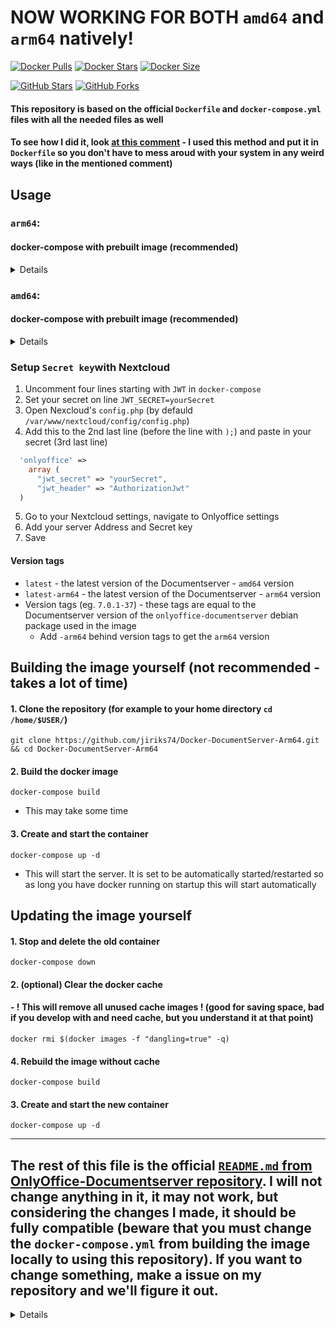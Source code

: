 # NOW WORKING FOR BOTH `amd64` and `arm64` natively!

[![Docker Pulls](https://img.shields.io/docker/pulls/jiriks74/onlyoffice-documentserver.svg?color=94398d&labelColor=555555&logoColor=ffffff&style=for-the-badge&label=pulls&logo=docker)](https://hub.docker.com/r/jiriks74/onlyoffice-documentserver)
[![Docker Stars](https://img.shields.io/docker/stars/jiriks74/onlyoffice-documentserver.svg?color=94398d&labelColor=555555&logoColor=ffffff&style=for-the-badge&label=stars&logo=docker)](https://hub.docker.com/r/jiriks74/onlyoffice-documentserver)
[![Docker Size](https://img.shields.io/docker/image-size/jiriks74/onlyoffice-documentserver/latest.svg?color=94398d&labelColor=555555&logoColor=ffffff&style=for-the-badge&label=Size&logo=docker)](https://hub.docker.com/r/jiriks74/onlyoffice-documentserver)

[![GitHub Stars](https://img.shields.io/github/stars/jiriks74/Docker-DocumentServer.svg?color=94398d&labelColor=555555&logoColor=ffffff&style=for-the-badge&logo=github)](https://github.com/jiriks74/Docker-DocumentServer)
[![GitHub Forks](https://img.shields.io/github/forks/jiriks74/Docker-DocumentServer?color=94398d&label=Forks&logo=github&logoColor=ffffff&style=for-the-badge)](https://github.com/jiriks74/Docker-DocumentServer)

#### This repository is based on the official `Dockerfile` and `docker-compose.yml` files with all the needed files as well

#### To see how I did it, look [at this comment](https://github.com/ONLYOFFICE/DocumentServer/issues/152#issuecomment-1061902836) - I used this method and put it in `Dockerfile` so you don't have to mess aroud with your system in any weird ways (like in the mentioned comment)

## Usage
### `arm64`:
#### docker-compose with prebuilt image (recommended)
<details>
	
```docker-compose
version: '2'
services:
  onlyoffice-documentserver:
    image: jiriks74/onlyoffice-documentserver:latest-arm64
    container_name: onlyoffice-documentserver
    depends_on:
      - onlyoffice-postgresql
      - onlyoffice-rabbitmq
    environment:
      - DB_TYPE=postgres
      - DB_HOST=onlyoffice-postgresql
      - DB_PORT=5432
      - DB_NAME=onlyoffice
      - DB_USER=onlyoffice
      - AMQP_URI=amqp://guest:guest@onlyoffice-rabbitmq
      # Uncomment strings below to enable the JSON Web Token validation.
      #- JWT_ENABLED=true
      #- JWT_SECRET=your_secret_key
      #- JWT_HEADER=AuthorizationJwt
      #- JWT_IN_BODY=true
    ports:
      - '88:80'
      - '443:443'
    stdin_open: true
    restart: always
    stop_grace_period: 120s
    volumes:
       - /var/www/onlyoffice/Data
       - /var/log/onlyoffice
       - /var/lib/onlyoffice/documentserver/App_Data/cache/files
       - /var/www/onlyoffice/documentserver-example/public/files
       - /usr/share/fonts
       
  onlyoffice-rabbitmq:
    container_name: onlyoffice-rabbitmq
    image: rabbitmq
    restart: always
    expose:
      - '5672'

  onlyoffice-postgresql:
    container_name: onlyoffice-postgresql
    image: postgres:9.5
    environment:
      - POSTGRES_DB=onlyoffice
      - POSTGRES_USER=onlyoffice
      - POSTGRES_HOST_AUTH_METHOD=trust
    restart: always
    expose:
      - '5432'
    volumes:
      - postgresql_data:/var/lib/postgresql

volumes:
  postgresql_data:
```
	
</details>

### `amd64`:
#### docker-compose with prebuilt image (recommended)
<details>
	
```docker-compose
version: '2'
services:
  onlyoffice-documentserver:
    image: jiriks74/onlyoffice-documentserver:latest
    container_name: onlyoffice-documentserver
    depends_on:
      - onlyoffice-postgresql
      - onlyoffice-rabbitmq
    environment:
      - DB_TYPE=postgres
      - DB_HOST=onlyoffice-postgresql
      - DB_PORT=5432
      - DB_NAME=onlyoffice
      - DB_USER=onlyoffice
      - AMQP_URI=amqp://guest:guest@onlyoffice-rabbitmq
      # Uncomment strings below to enable the JSON Web Token validation.
      #- JWT_ENABLED=true
      #- JWT_SECRET=your_secret_key
      #- JWT_HEADER=AuthorizationJwt
      #- JWT_IN_BODY=true
    ports:
      - '88:80'
      - '443:443'
    stdin_open: true
    restart: always
    stop_grace_period: 120s
    volumes:
       - /var/www/onlyoffice/Data
       - /var/log/onlyoffice
       - /var/lib/onlyoffice/documentserver/App_Data/cache/files
       - /var/www/onlyoffice/documentserver-example/public/files
       - /usr/share/fonts
       
  onlyoffice-rabbitmq:
    container_name: onlyoffice-rabbitmq
    image: rabbitmq
    restart: always
    expose:
      - '5672'

  onlyoffice-postgresql:
    container_name: onlyoffice-postgresql
    image: postgres:9.5
    environment:
      - POSTGRES_DB=onlyoffice
      - POSTGRES_USER=onlyoffice
      - POSTGRES_HOST_AUTH_METHOD=trust
    restart: always
    expose:
      - '5432'
    volumes:
      - postgresql_data:/var/lib/postgresql

volumes:
  postgresql_data:
```
	
</details>

### Setup `Secret key`with Nextcloud
1. Uncomment four lines starting with `JWT` in `docker-compose`
2. Set your secret on line `JWT_SECRET=yourSecret`
3. Open Nexcloud's `config.php` (by defauld `/var/www/nextcloud/config/config.php`)
4. Add this to the 2nd last line (before the line with `);`) and paste in your secret (3rd last line)
```php
  'onlyoffice' =>
    array (
      "jwt_secret" => "yourSecret",
      "jwt_header" => "AuthorizationJwt"
  )
```
5. Go to your Nextcloud settings, navigate to Onlyoffice settings
6. Add your server Address and Secret key
7. Save

#### Version tags
- `latest` - the latest version of the Documentserver -  `amd64` version
- `latest-arm64` - the latest version of the Documentserver -  `arm64` version
- Version tags (eg. `7.0.1-37`) - these tags are equal to the Documentserver version of the `onlyoffice-documentserver` debian package used in the image
  - Add `-arm64` behind version tags to get the `arm64` version

## Building the image yourself (not recommended - takes a lot of time)

#### 1. Clone the repository (for example to your home directory `cd /home/$USER/`) 

   `git clone https://github.com/jiriks74/Docker-DocumentServer-Arm64.git && cd Docker-DocumentServer-Arm64`

#### 2. Build the docker image 
   `docker-compose build` 
   - This may take some time

#### 3. Create and start the container
   `docker-compose up -d` 
   - This will start the server. It is set to be automatically started/restarted so as long you have docker running on startup this will start automatically

## Updating the image yourself
#### 1. Stop and delete the old container

   `docker-compose down`
   
#### 2. (optional) Clear the docker cache 
####    - ! This will remove all unused cache images ! (good for saving space, bad if you develop with and need cache, but you understand it at that point)

   `docker rmi $(docker images -f "dangling=true" -q)`

#### 4. Rebuild the image without cache

   `docker-compose build`
   
#### 3. Create and start the new container

   `docker-compose up -d`

---

## The rest of this file is the official [`README.md` from OnlyOffice-Documentserver repository](https://github.com/ONLYOFFICE/Docker-DocumentServer). I will not change anything in it, it may not work, but considering the changes I made, it should be fully compatible (beware that you must change the `docker-compose.yml` from building the image locally to using this repository). If you want to change something, make a issue on my repository and we'll figure it out.

<details>
	
	
* [Overview](#overview)
* [Functionality](#functionality)
* [Recommended System Requirements](#recommended-system-requirements)
* [Running Docker Image](#running-docker-image)
* [Configuring Docker Image](#configuring-docker-image)
    - [Storing Data](#storing-data)
    - [Running ONLYOFFICE Document Server on Different Port](#running-onlyoffice-document-server-on-different-port)
    - [Running ONLYOFFICE Document Server using HTTPS](#running-onlyoffice-document-server-using-https)
        + [Generation of Self Signed Certificates](#generation-of-self-signed-certificates)
        + [Strengthening the Server Security](#strengthening-the-server-security)
        + [Installation of the SSL Certificates](#installation-of-the-ssl-certificates)
        + [Available Configuration Parameters](#available-configuration-parameters)
* [Installing ONLYOFFICE Document Server integrated with Community and Mail Servers](#installing-onlyoffice-document-server-integrated-with-community-and-mail-servers)
* [Issues](#issues)
    - [Docker Issues](#docker-issues)
    - [Document Server usage Issues](#document-server-usage-issues)
* [Project Information](#project-information)
* [User Feedback and Support](#user-feedback-and-support)

## Overview

ONLYOFFICE Document Server is an online office suite comprising viewers and editors for texts, spreadsheets and presentations, fully compatible with Office Open XML formats: .docx, .xlsx, .pptx and enabling collaborative editing in real time.

Starting from version 6.0, Document Server is distributed as ONLYOFFICE Docs. It has [three editions](https://github.com/ONLYOFFICE/DocumentServer#onlyoffice-document-server-editions). With this image, you will install the free Community version. 

ONLYOFFICE Docs can be used as a part of ONLYOFFICE Workspace or with third-party sync&share solutions (e.g. Nextcloud, ownCloud, Seafile) to enable collaborative editing within their interface.

## Functionality ##
* ONLYOFFICE Document Editor
* ONLYOFFICE Spreadsheet Editor
* ONLYOFFICE Presentation Editor
* ONLYOFFICE Documents application for iOS
* Collaborative editing
* Hieroglyph support
* Support for all the popular formats: DOC, DOCX, TXT, ODT, RTF, ODP, EPUB, ODS, XLS, XLSX, CSV, PPTX, HTML

Integrating it with ONLYOFFICE Community Server you will be able to:
* view and edit files stored on Drive, Box, Dropbox, OneDrive, OwnCloud connected to ONLYOFFICE;
* share files;
* embed documents on a website;
* manage access rights to documents.

## Recommended System Requirements

* **RAM**: 4 GB or more
* **CPU**: dual-core 2 GHz or higher
* **Swap**: at least 2 GB
* **HDD**: at least 2 GB of free space
* **Distribution**: 64-bit Red Hat, CentOS or other compatible distributive with kernel version 3.8 or later, 64-bit Debian, Ubuntu or other compatible distributive with kernel version 3.8 or later
* **Docker**: version 1.9.0 or later

## Running Docker Image

    sudo docker run -i -t -d -p 80:80 onlyoffice/documentserver

Use this command if you wish to install ONLYOFFICE Document Server separately. To install ONLYOFFICE Document Server integrated with Community and Mail Servers, refer to the corresponding instructions below.

## Configuring Docker Image

### Storing Data

All the data are stored in the specially-designated directories, **data volumes**, at the following location:
* **/var/log/onlyoffice** for ONLYOFFICE Document Server logs
* **/var/www/onlyoffice/Data** for certificates
* **/var/lib/onlyoffice** for file cache
* **/var/lib/postgresql** for database

To get access to your data from outside the container, you need to mount the volumes. It can be done by specifying the '-v' option in the docker run command.

    sudo docker run -i -t -d -p 80:80 \
        -v /app/onlyoffice/DocumentServer/logs:/var/log/onlyoffice  \
        -v /app/onlyoffice/DocumentServer/data:/var/www/onlyoffice/Data  \
        -v /app/onlyoffice/DocumentServer/lib:/var/lib/onlyoffice \
        -v /app/onlyoffice/DocumentServer/rabbitmq:/var/lib/rabbitmq \
        -v /app/onlyoffice/DocumentServer/redis:/var/lib/redis \
        -v /app/onlyoffice/DocumentServer/db:/var/lib/postgresql  onlyoffice/documentserver

Normally, you do not need to store container data because the container's operation does not depend on its state. Saving data will be useful:
* For easy access to container data, such as logs
* To remove the limit on the size of the data inside the container
* When using services launched outside the container such as PostgreSQL, Redis, RabbitMQ

### Running ONLYOFFICE Document Server on Different Port

To change the port, use the -p command. E.g.: to make your portal accessible via port 8080 execute the following command:

    sudo docker run -i -t -d -p 8080:80 onlyoffice/documentserver

### Running ONLYOFFICE Document Server using HTTPS

        sudo docker run -i -t -d -p 443:443 \
        -v /app/onlyoffice/DocumentServer/data:/var/www/onlyoffice/Data  onlyoffice/documentserver

Access to the onlyoffice application can be secured using SSL so as to prevent unauthorized access. While a CA certified SSL certificate allows for verification of trust via the CA, a self signed certificates can also provide an equal level of trust verification as long as each client takes some additional steps to verify the identity of your website. Below the instructions on achieving this are provided.

To secure the application via SSL basically two things are needed:

- **Private key (.key)**
- **SSL certificate (.crt)**

So you need to create and install the following files:

        /app/onlyoffice/DocumentServer/data/certs/tls.key
        /app/onlyoffice/DocumentServer/data/certs/tls.crt

When using CA certified certificates (e.g [Let's encrypt](https://letsencrypt.org)), these files are provided to you by the CA. If you are using self-signed certificates you need to generate these files [yourself](#generation-of-self-signed-certificates).

#### Using the automatically generated Let's Encrypt SSL Certificates

        sudo docker run -i -t -d -p 80:80 -p 443:443 \
        -e LETS_ENCRYPT_DOMAIN=your_domain -e LETS_ENCRYPT_MAIL=your_mail  onlyoffice/documentserver

If you want to get and extend Let's Encrypt SSL Certificates automatically just set LETS_ENCRYPT_DOMAIN and LETS_ENCRYPT_MAIL variables.

#### Generation of Self Signed Certificates

Generation of self-signed SSL certificates involves a simple 3 step procedure.

**STEP 1**: Create the server private key

```bash
openssl genrsa -out tls.key 2048
```

**STEP 2**: Create the certificate signing request (CSR)

```bash
openssl req -new -key tls.key -out tls.csr
```

**STEP 3**: Sign the certificate using the private key and CSR

```bash
openssl x509 -req -days 365 -in tls.csr -signkey tls.key -out tls.crt
```

You have now generated an SSL certificate that's valid for 365 days.

#### Strengthening the server security

This section provides you with instructions to [strengthen your server security](https://raymii.org/s/tutorials/Strong_SSL_Security_On_nginx.html).
To achieve this you need to generate stronger DHE parameters.

```bash
openssl dhparam -out dhparam.pem 2048
```

#### Installation of the SSL Certificates

Out of the four files generated above, you need to install the `tls.key`, `tls.crt` and `dhparam.pem` files at the onlyoffice server. The CSR file is not needed, but do make sure you safely backup the file (in case you ever need it again).

The default path that the onlyoffice application is configured to look for the SSL certificates is at `/var/www/onlyoffice/Data/certs`, this can however be changed using the `SSL_KEY_PATH`, `SSL_CERTIFICATE_PATH` and `SSL_DHPARAM_PATH` configuration options.

The `/var/www/onlyoffice/Data/` path is the path of the data store, which means that you have to create a folder named certs inside `/app/onlyoffice/DocumentServer/data/` and copy the files into it and as a measure of security you will update the permission on the `tls.key` file to only be readable by the owner.

```bash
mkdir -p /app/onlyoffice/DocumentServer/data/certs
cp tls.key /app/onlyoffice/DocumentServer/data/certs/
cp tls.crt /app/onlyoffice/DocumentServer/data/certs/
cp dhparam.pem /app/onlyoffice/DocumentServer/data/certs/
chmod 400 /app/onlyoffice/DocumentServer/data/certs/tls.key
```

You are now just one step away from having our application secured.

#### Available Configuration Parameters

*Please refer the docker run command options for the `--env-file` flag where you can specify all required environment variables in a single file. This will save you from writing a potentially long docker run command.*

Below is the complete list of parameters that can be set using environment variables.

- **ONLYOFFICE_HTTPS_HSTS_ENABLED**: Advanced configuration option for turning off the HSTS configuration. Applicable only when SSL is in use. Defaults to `true`.
- **ONLYOFFICE_HTTPS_HSTS_MAXAGE**: Advanced configuration option for setting the HSTS max-age in the onlyoffice nginx vHost configuration. Applicable only when SSL is in use. Defaults to `31536000`.
- **SSL_CERTIFICATE_PATH**: The path to the SSL certificate to use. Defaults to `/var/www/onlyoffice/Data/certs/tls.crt`.
- **SSL_KEY_PATH**: The path to the SSL certificate's private key. Defaults to `/var/www/onlyoffice/Data/certs/tls.key`.
- **SSL_DHPARAM_PATH**: The path to the Diffie-Hellman parameter. Defaults to `/var/www/onlyoffice/Data/certs/dhparam.pem`.
- **SSL_VERIFY_CLIENT**: Enable verification of client certificates using the `CA_CERTIFICATES_PATH` file. Defaults to `false`
- **DB_TYPE**: The database type. Supported values are `postgres`, `mariadb` or `mysql`. Defaults to `postgres`.
- **DB_HOST**: The IP address or the name of the host where the database server is running.
- **DB_PORT**: The database server port number.
- **DB_NAME**: The name of a database to use. Should be existing on container startup.
- **DB_USER**: The new user name with superuser permissions for the database account.
- **DB_PWD**: The password set for the database account.
- **AMQP_URI**: The [AMQP URI](https://www.rabbitmq.com/uri-spec.html "RabbitMQ URI Specification") to connect to message broker server.
- **AMQP_TYPE**: The message broker type. Supported values are `rabbitmq` or `activemq`. Defaults to `rabbitmq`.
- **REDIS_SERVER_HOST**: The IP address or the name of the host where the Redis server is running.
- **REDIS_SERVER_PORT**:  The Redis server port number.
- **NGINX_WORKER_PROCESSES**: Defines the number of nginx worker processes.
- **NGINX_WORKER_CONNECTIONS**: Sets the maximum number of simultaneous connections that can be opened by a nginx worker process.
- **JWT_ENABLED**: Specifies the enabling the JSON Web Token validation by the ONLYOFFICE Document Server. Defaults to `false`.
- **JWT_SECRET**: Defines the secret key to validate the JSON Web Token in the request to the ONLYOFFICE Document Server. Defaults to `secret`.
- **JWT_HEADER**: Defines the http header that will be used to send the JSON Web Token. Defaults to `Authorization`.
- **JWT_IN_BODY**: Specifies the enabling the token validation in the request body to the ONLYOFFICE Document Server. Defaults to `false`.
- **WOPI_ENABLED**: Specifies the enabling the wopi handlers. Defaults to `false`.
- **USE_UNAUTHORIZED_STORAGE**: Set to `true`if using selfsigned certificates for your storage server e.g. Nextcloud. Defaults to `false`
- **GENERATE_FONTS**: When 'true' regenerates fonts list and the fonts thumbnails etc. at each start. Defaults to `true`
- **METRICS_ENABLED**: Specifies the enabling StatsD for ONLYOFFICE Document Server. Defaults to `false`.
- **METRICS_HOST**: Defines StatsD listening host. Defaults to `localhost`.
- **METRICS_PORT**: Defines StatsD listening port. Defaults to `8125`.
- **METRICS_PREFIX**: Defines StatsD metrics prefix for backend services. Defaults to `ds.`.
- **LETS_ENCRYPT_DOMAIN**: Defines the domain for Let's Encrypt certificate.
- **LETS_ENCRYPT_MAIL**: Defines the domain administator mail address for Let's Encrypt certificate.

## Installing ONLYOFFICE Document Server integrated with Community and Mail Servers

ONLYOFFICE Document Server is a part of ONLYOFFICE Community Edition that comprises also Community Server and Mail Server. To install them, follow these easy steps:

**STEP 1**: Create the `onlyoffice` network.

```bash
docker network create --driver bridge onlyoffice
```
Then launch containers on it using the 'docker run --net onlyoffice' option:

**STEP 2**: Install MySQL.

Follow [these steps](#installing-mysql) to install MySQL server.

**STEP 3**: Install ONLYOFFICE Document Server.

```bash
sudo docker run --net onlyoffice -i -t -d --restart=always --name onlyoffice-document-server \
	-v /app/onlyoffice/DocumentServer/logs:/var/log/onlyoffice  \
	-v /app/onlyoffice/DocumentServer/data:/var/www/onlyoffice/Data  \
	-v /app/onlyoffice/DocumentServer/lib:/var/lib/onlyoffice \
	-v /app/onlyoffice/DocumentServer/db:/var/lib/postgresql \
	onlyoffice/documentserver
```

**STEP 4**: Install ONLYOFFICE Mail Server. 

For the mail server correct work you need to specify its hostname 'yourdomain.com'.

```bash
sudo docker run --init --net onlyoffice --privileged -i -t -d --restart=always --name onlyoffice-mail-server -p 25:25 -p 143:143 -p 587:587 \
 -e MYSQL_SERVER=onlyoffice-mysql-server \
 -e MYSQL_SERVER_PORT=3306 \
 -e MYSQL_ROOT_USER=root \
 -e MYSQL_ROOT_PASSWD=my-secret-pw \
 -e MYSQL_SERVER_DB_NAME=onlyoffice_mailserver \
 -v /app/onlyoffice/MailServer/data:/var/vmail \
 -v /app/onlyoffice/MailServer/data/certs:/etc/pki/tls/mailserver \
 -v /app/onlyoffice/MailServer/logs:/var/log \
 -h yourdomain.com \
 onlyoffice/mailserver
```

The additional parameters for mail server are available [here](https://github.com/ONLYOFFICE/Docker-CommunityServer/blob/master/docker-compose.workspace_enterprise.yml#L87).

To learn more, refer to the [ONLYOFFICE Mail Server documentation](https://github.com/ONLYOFFICE/Docker-MailServer "ONLYOFFICE Mail Server documentation").

**STEP 5**: Install ONLYOFFICE Community Server

```bash
sudo docker run --net onlyoffice -i -t -d --restart=always --name onlyoffice-community-server -p 80:80 -p 443:443 -p 5222:5222 \
 -e MYSQL_SERVER_ROOT_PASSWORD=my-secret-pw \
 -e MYSQL_SERVER_DB_NAME=onlyoffice \
 -e MYSQL_SERVER_HOST=onlyoffice-mysql-server \
 -e MYSQL_SERVER_USER=onlyoffice_user \
 -e MYSQL_SERVER_PASS=onlyoffice_pass \
 
 -e DOCUMENT_SERVER_PORT_80_TCP_ADDR=onlyoffice-document-server \
 
 -e MAIL_SERVER_API_HOST=${MAIL_SERVER_IP} \
 -e MAIL_SERVER_DB_HOST=onlyoffice-mysql-server \
 -e MAIL_SERVER_DB_NAME=onlyoffice_mailserver \
 -e MAIL_SERVER_DB_PORT=3306 \
 -e MAIL_SERVER_DB_USER=root \
 -e MAIL_SERVER_DB_PASS=my-secret-pw \
 
 -v /app/onlyoffice/CommunityServer/data:/var/www/onlyoffice/Data \
 -v /app/onlyoffice/CommunityServer/logs:/var/log/onlyoffice \
 onlyoffice/communityserver
```

Where `${MAIL_SERVER_IP}` is the IP address for **ONLYOFFICE Mail Server**. You can easily get it using the command:
```
docker inspect -f '{{range .NetworkSettings.Networks}}{{.IPAddress}}{{end}}' onlyoffice-mail-server
```

Alternatively, you can use an automatic installation script to install the whole ONLYOFFICE Community Edition at once. For the mail server correct work you need to specify its hostname 'yourdomain.com'.

**STEP 1**: Download the Community Edition Docker script file

```bash
wget https://download.onlyoffice.com/install/opensource-install.sh
```

**STEP 2**: Install ONLYOFFICE Community Edition executing the following command:

```bash
bash opensource-install.sh -md yourdomain.com
```

Or, use [docker-compose](https://docs.docker.com/compose/install "docker-compose"). For the mail server correct work you need to specify its hostname 'yourdomain.com'. Assuming you have docker-compose installed, execute the following command:

```bash
wget https://raw.githubusercontent.com/ONLYOFFICE/Docker-CommunityServer/master/docker-compose.groups.yml
docker-compose up -d
```

## Issues

### Docker Issues

As a relatively new project Docker is being worked on and actively developed by its community. So it's recommended to use the latest version of Docker, because the issues that you encounter might have already been fixed with a newer Docker release.

The known Docker issue with ONLYOFFICE Document Server with rpm-based distributives is that sometimes the processes fail to start inside Docker container. Fedora and RHEL/CentOS users should try disabling selinux with setenforce 0. If it fixes the issue then you can either stick with SELinux disabled which is not recommended by RedHat, or switch to using Ubuntu.

### Document Server usage issues

Due to the operational characteristic, **Document Server** saves a document only after the document has been closed by all the users who edited it. To avoid data loss, you must forcefully disconnect the **Document Server** users when you need to stop **Document Server** in cases of the application update, server reboot etc. To do that, execute the following script on the server where **Document Server** is installed:

```
sudo docker exec <CONTAINER> documentserver-prepare4shutdown.sh
```

Please note, that both executing the script and disconnecting users may take a long time (up to 5 minutes).

## Project Information

Official website: [https://www.onlyoffice.com](https://www.onlyoffice.com/?utm_source=github&utm_medium=cpc&utm_campaign=GitHubDockerDS)

Code repository: [https://github.com/ONLYOFFICE/DocumentServer](https://github.com/ONLYOFFICE/DocumentServer "https://github.com/ONLYOFFICE/DocumentServer")

Docker Image: [https://github.com/ONLYOFFICE/Docker-DocumentServer](https://github.com/ONLYOFFICE/Docker-DocumentServer "https://github.com/ONLYOFFICE/Docker-DocumentServer")

License: [GNU AGPL v3.0](https://help.onlyoffice.com/products/files/doceditor.aspx?fileid=4358397&doc=K0ZUdlVuQzQ0RFhhMzhZRVN4ZFIvaHlhUjN2eS9XMXpKR1M5WEppUk1Gcz0_IjQzNTgzOTci0 "GNU AGPL v3.0")

Free version vs commercial builds comparison: https://github.com/ONLYOFFICE/DocumentServer#onlyoffice-document-server-editions

SaaS version: [https://www.onlyoffice.com/cloud-office.aspx](https://www.onlyoffice.com/cloud-office.aspx?utm_source=github&utm_medium=cpc&utm_campaign=GitHubDockerDS)

## User Feedback and Support

If you have any problems with or questions about this image, please visit our official forum to find answers to your questions: [forum.onlyoffice.com][1] or you can ask and answer ONLYOFFICE development questions on [Stack Overflow][2].

  [1]: https://forum.onlyoffice.com
  [2]: https://stackoverflow.com/questions/tagged/onlyoffice

	
</details>

